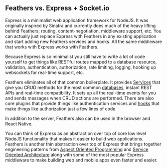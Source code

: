 ## Feathers vs. Express + Socket.io

Express is a minimalist web application framework for NodeJS. It was originally inspired by Sinatra and currently does much of the heavy lifting behind Feathers; routing, content-negotiation, middleware support, etc. You can actually just replace Express with Feathers in any existing application and start adding new Feathers services and hooks. All the same middleware that works with Express works with Feathers.

Because Express is so minimalist you still have to write a lot of code yourself to get things like RESTful routes mapped to a database resource, validation, authentication, authorization, rate limiting, logging, hooking up websockets for real-time support, etc.

Feathers eliminates all of that common boilerplate. It provides [Services](../../services/readme.md) that give you CRUD methods for the most common [databases](../../databases/readme.md), instant REST APIs and real-time compatibility. It sets up all the real-time events for you and sends messages when CRUD actions are performed. There are also core plugins that provide things like authentication services and [hooks](../../hooks/readme.md) that make things like authorization just a few lines of code.

In addition to the server, Feathers also can be used in the browser and React Native.

You can think of Express as an abstraction over top of core low level NodeJS functionality that makes it easier to build web applications. Feathers is another thin abstraction over top of Express that brings together engineering patterns from [Aspect Oriented Programming](https://en.wikipedia.org/wiki/Aspect-oriented_programming) and [Service Oriented Architecture](https://en.wikipedia.org/wiki/Service-oriented_architecture) along with some of the most popular Express middleware to make building web and mobile apps even faster and easier.
